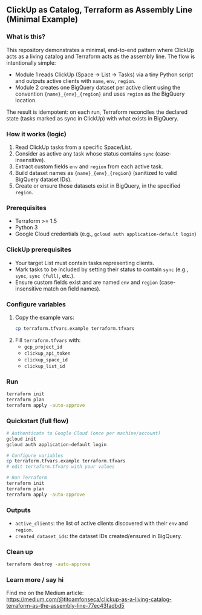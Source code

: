 ## ClickUp as Catalog, Terraform as Assembly Line (Minimal Example)

### What is this?
This repository demonstrates a minimal, end-to-end pattern where ClickUp acts as a living catalog and Terraform acts as the assembly line. The flow is intentionally simple:

- Module 1 reads ClickUp (Space → List → Tasks) via a tiny Python script and outputs active clients with `name`, `env`, `region`.
- Module 2 creates one BigQuery dataset per active client using the convention `{name}_{env}_{region}` and uses `region` as the BigQuery location.

The result is idempotent: on each run, Terraform reconciles the declared state (tasks marked as sync in ClickUp) with what exists in BigQuery.

### How it works (logic)
1. Read ClickUp tasks from a specific Space/List.
2. Consider as active any task whose status contains `sync` (case-insensitive).
3. Extract custom fields `env` and `region` from each active task.
4. Build dataset names as `{name}_{env}_{region}` (sanitized to valid BigQuery dataset IDs).
5. Create or ensure those datasets exist in BigQuery, in the specified `region`.

### Prerequisites
- Terraform >= 1.5
- Python 3
- Google Cloud credentials (e.g., `gcloud auth application-default login`)

### ClickUp prerequisites
- Your target List must contain tasks representing clients.
- Mark tasks to be included by setting their status to contain `sync` (e.g., `sync`, `sync (full)`, etc.).
- Ensure custom fields exist and are named `env` and `region` (case-insensitive match on field names).

### Configure variables
1. Copy the example vars:
   ```bash
   cp terraform.tfvars.example terraform.tfvars
   ```
2. Fill `terraform.tfvars` with:
   - `gcp_project_id`
   - `clickup_api_token`
   - `clickup_space_id`
   - `clickup_list_id`

### Run
```bash
terraform init
terraform plan
terraform apply -auto-approve
```

### Quickstart (full flow)
```bash
# Authenticate to Google Cloud (once per machine/account)
gcloud init
gcloud auth application-default login

# Configure variables
cp terraform.tfvars.example terraform.tfvars
# edit terraform.tfvars with your values

# Run Terraform
terraform init
terraform plan
terraform apply -auto-approve
```

### Outputs
- `active_clients`: the list of active clients discovered with their `env` and `region`.
- `created_dataset_ids`: the dataset IDs created/ensured in BigQuery.

### Clean up
```bash
terraform destroy -auto-approve
```

### Learn more / say hi
Find me on the Medium article: https://medium.com/@titoamfonseca/clickup-as-a-living-catalog-terraform-as-the-assembly-line-77ec43fadbd5


